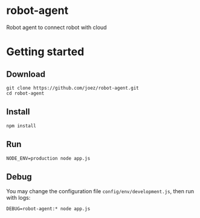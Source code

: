 # robot-agent
Robot agent to connect robot with cloud

# Getting started
## Download
    git clone https://github.com/joez/robot-agent.git
    cd robot-agent

## Install
    npm install

## Run
    NODE_ENV=production node app.js

## Debug
You may change the configuration file `config/env/development.js`, then run with logs:

    DEBUG=robot-agent:* node app.js

